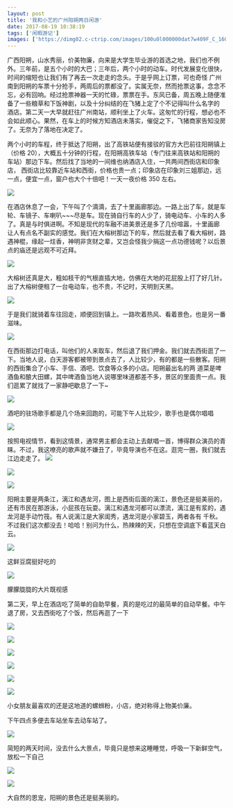 ```yaml
---
layout: post
title: '我和小艺的广州阳朔两日闲游'
date: 2017-08-19 10:38:19
tags: ['闲暇游记']
images: ['https://dimg02.c-ctrip.com/images/100u0l000000dat7w409F_C_1600_1200_Mtg_7.jpg']
---
```


广西阳朔，山水秀丽，价美物廉，向来是大学生毕业游的首选之地，我们也不例外。三年前，是五个小时的大巴；三年后，两个小时的动车。时代发展变化很快，时间的缩短也让我们有了再去一次走走的念头。于是乎网上订票，可也奇怪
广州南到阳朔的车票十分抢手，两周后的票都没了。实属无奈，然而抢票这事，念念不忘，必有回响。经过抢票神器一天的忙碌，票票在手。东风已备，周五晚上随便准备了一些粮草和下饭神剧，以及十分纠结的在飞猪上定了个不记得叫什么名字的
酒店。第二天一大早就赶往广州南站，顺利坐上了火车。这匆忙的行程，想必也不会如此顺心。果然，在车上的时候方知酒店未落实，催促之下，飞猪商家告知没房了。无奈为了落地在决定了。

两个小时的车程，终于抵达了阳朔，出了高铁站便有接驳的官方大巴前往阳朔镇上（价格 20），大概五十分钟的行程，在阳朔高铁车站（专门往来高铁站和阳朔的车站）那边下车。然后找了当地的一间维也纳酒店入住，一共两间西街店和印象店，
西街店比较靠近车站和西街，价格也贵一点；印象店在印象刘三姐那边，远一点，便宜一点，窗户也大个十倍吧！一天一夜价格 350 左右。

![](./1.JPG)

在酒店休息了一会，下午叫了个滴滴，去了十里画廊那边。一路上出了车，就是车轮、车镜子、车喇叭~~~尽是车。现在骑自行车的人少了，骑电动车、小车的人多了。真是与时俱进啊。不知是现代的车融不进美景还是多了几份喧嚣，十里画廊
让人有点名不副实的感觉。我们在大榕树那边下的车，然后就去看了看大榕树，路遇神棍，缘起一炷香，神明非贪财之辈，又岂会怪我少捐这一点功德钱呢？以后景点的庙还是远观不可近拜。

![](./2.JPG)

大榕树还真是大，粗如枝干的气根直插大地，仿佛在大地的花屁股上打了好几针。出了大榕树便租了一台电动车，也不贵，不记时，天明到天黑。

![](./3.JPG)

于是我们就骑着车往回走，顺便回到镇上。一路吹着热风、看着景色，也是另一番滋味。

![](./4.JPG)

在西街那边打电话，叫他们的人来取车，然后退了我们押金。我们就去西街逛了一下。当地人说，白天游客都被带到景点去了，人比较少，有的都是一些散客。阳朔的西街集合了小车、手信、酒吧、饮食等众多的小店。阳朔最出名的两
道菜是啤酒鱼和酿大田螺，其中啤酒鱼当地人说哪里味道都差不多，景区的里面贵一点。我们逛累了就找了一家静吧歇息了一下~

![](./7.JPG)

酒吧的驻场歌手都是几个场来回跑的，可能下午人比较少，歌手也是偶尔唱唱

![](./6.JPG)

按照电视情节，看到这情景，通常男主都会主动上去献唱一首，博得群众演员的青睐。不过，我这嘹亮的歌声就不嫌丑了，毕竟导演也不在这。逛完一圈，我们就去江边走走了。
![](./9.JPG)

![](./10.JPG)

![](./11.JPG)

阳朔主要是两条江，漓江和遇龙河，图上是西街后面的漓江，景色还是挺美丽的，还有市民在那游泳，小屁孩在玩耍。漓江和遇龙河都可以漂流，漓江是有浆的，遇龙河是手动竹筏。有人说漓江是大家闺秀，遇龙河是小家碧玉，两者各有
千秋。不过我们这次都没去！哈哈！别问为什么，热辣辣的天，只想在空调底下看蓝天白云。

![](./12.JPG)

这鲜豆腐挺好吃的

![](./13.JPG)

朦朦胧胧的大片既视感

第二天，早上在酒店吃了简单的自助早餐，真的是吃过的最简单的自动早餐。中午退了房，又去西街吃了个饭，然后再逛了一下

![](./5.JPG)

![](./8.JPG)

![](./14.JPG)

![](./17.JPG)

![](./15.JPG)

![](./16.JPG)

小女朋友最喜欢的还是这地道的螺蛳粉，小店，绝对称得上物美价廉。

下午四点多便去车站坐车去动车站了。

![](./18.JPG)

简短的两天时间，没去什么大景点，毕竟只是想来这睡睡觉，呼吸一下新鲜空气，放松一下自己

![](./19.JPG)

![](./20.JPG)

大自然的恩宠，阳朔的景色还是挺美丽的。
